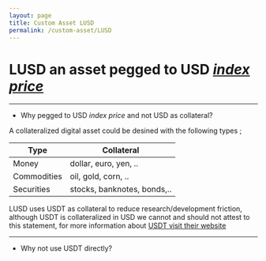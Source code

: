 ```yaml
---
layout: page
title: Custom Asset LUSD
permalink: /custom-asset/LUSD
---
```


# LUSD an asset pegged to USD [_index price_](https://en.wikipedia.org/wiki/Price_index)  


***
* Why pegged to USD _index price_ and not USD as collateral?

A collateralized digital asset could be desined with the following types ;

|Type       |Collateral|
|--------|--------|
|Money      |dollar, euro, yen, ..      |
|Commodities|oil, gold, corn, ..        |
|Securities |stocks, banknotes, bonds,..|

LUSD uses USDT as collateral to reduce research/development friction, although USDT is collateralized in USD we cannot and should not attest to this statement, for more information about [USDT visit their website](https://tether.to/)

***
* Why not use USDT directly?
